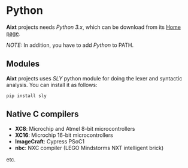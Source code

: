 # Python
**Aixt** projects needs _Python 3.x_, which can be download from its [Home page](https://www.python.org/downloads/).

_NOTE:_ In addition, you have to add _Python_ to PATH.

## Modules

**Aixt** projects uses _SLY_ python module for doing the lexer and syntactic analysis. You can install it as follows: 


```
pip install sly
```
## Native C compilers
- **XC8**: Microchip and Atmel 8-bit microcontrollers
- **XC16**: Microchip 16-bit microcontrollers
- **ImageCraft**: Cypress PSoC1
- **nbc**: NXC compiler (LEGO Mindstorms NXT intelligent brick)
  
etc.
